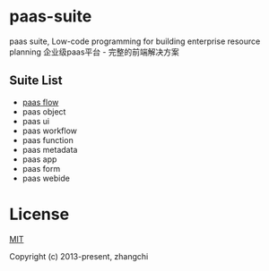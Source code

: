 # paas-suite
paas suite, Low-code programming for building enterprise resource planning 企业级paas平台 - 完整的前端解决方案

## Suite List
* [paas flow](https://cg0101.github.io/paas-suite/paas-flow/index.html)
* paas object
* paas ui
* paas workflow
* paas function
* paas metadata
* paas app
* paas form
* paas webide


# License

[MIT](https://opensource.org/licenses/MIT)

Copyright (c) 2013-present, zhangchi 

